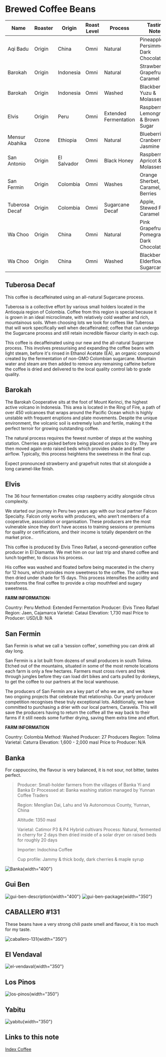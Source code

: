 # Brewed Coffee Beans

| Name           | Roaster | Origin      | Roast Level | Process               | Tasting Notes                                |
| -------------- | ------- | ----------- | ----------- | --------------------- | -------------------------------------------- |
| Aqi Badu       | Origin  | China       | Omni        | Natural               | Pineapple, Persimmon & Dark Chocolate        |
| Barokah        | Origin  | Indonesia   | Omni        | Natural               | Strawberry, Grapefruit & Caramel             |
| Barokah        | Origin  | Indonesia   | Omni        | Washed                | Blackberry, Yuzu & Molasses                  |
| Elvis          | Origin  | Peru        | Omni        | Extended Fermentation | Raspberry, Lemongrass & Brown Sugar          |
| Mensur Abahika | Ozone   | Ethiopia    | Omni        | Natural               | Blueberries, Cranberry, Jasmine              |
| San Antonio    | Origin  | El Salvador | Omni        | Black Honey           | Raspberry, Apricot & Molasses                |
| San Fermin     | Origin  | Colombia    | Omni        | Washes                | Orange Sherbet, Caramel, Berries             |
| Tuberosa Decaf | Origin  | Colombia    | Omni        | Sugarcane Decaf       | Apple, Stewed Plum, Caramel                  |
| Wa Choo        | Origin  | China       | Omni        | Natural               | Pink Grapefruit, Pomegranate, Dark Chocolate |
| Wa Choo        | Origin  | China       | Omni        | Washed                | Blackberry, Elderflower & Sugarcane          |

## Tuberosa Decaf

This coffee is decaffeinated using an all-natural Sugarcane process.

Tuberosa is a collective effort by various small holders located in the Antioquia region of Colombia. Coffee from this region is special because it is grown in an ideal microclimate, with relatively cold weather and rich, mountainous soils. When choosing lots we look for coffees like Tuberosa that will work specifically well when decaffeinated; coffee that can undergo the Sugarcane process and still retain incredible flavour clarity in each cup.

This coffee is decaffeinated using our new and the all-natural Sugarcane process. This involves pressurising and expanding the coffee beans with light steam, before it's rinsed in Ethanol Acetate (EA), an organic compound created by the fermentation of non-GMO Colombian sugarcane. Mountain water and steam are then added to remove any remaining caffeine before the coffee is dried and delivered to the local quality control lab to grade quality.

## Barokah

The Barokah Cooperative sits at the foot of Mount Kerinci, the highest active volcano in Indonesia. This area is located in the Ring of Fire, a path of over 450 volcanoes that wraps around the Pacific Ocean which is highly unstable with frequent eruptions and plate movements. Despite the unique environment, the volcanic soil is extremely lush and fertile, making it the perfect terroir for growing outstanding coffee.

The natural process requires the fewest number of steps at the washing station. Cherries are picked before being placed on patios to dry. They are then moved again onto raised beds which provides shade and better airflow. Typically, this process heightens the sweetness in the final cup.

Expect pronounced strawberry and grapefruit notes that sit alongside a long caramel-like finish.

## Elvis

The 36 hour fermentation creates crisp raspberry acidity alongside citrus complexity.

We started our journey in Peru two years ago with our local partner Falcon Specialty. Falcon only works with producers, who aren’t members of a cooperative, association or organisation. These producers are the most vulnerable since they don’t have access to training sessions or premiums for quality or certifications, and their income is totally dependent on the market price..

This coffee is produced by Elvis Tineo Rafael, a second-generation coffee producer in El Diamante. We met him on our last trip and shared coffee and lunch together, to discuss his process.

His coffee was washed and floated before being macerated in the cherry for 12 hours, which provides more sweetness to the coffee. The coffee was then dried under shade for 15 days. This process intensifies the acidity and transforms the final coffee to provide a crisp mouthfeel and sugary sweetness.

**FARM INFORMATION:**

Country: Peru
Method: Extended Fermentation
Producer: Elvis Tineo Rafael
Region: Jaen, Cajamarca
Varietal: Cataui
Elevation: 1,730 masl
Price to Producer: USD/LB: N/A

## San Fermin

San Fermin is what we call a ‘session coffee', something you can drink all day long.

San Fermin is a lot built from dozens of small producers in south Tolima. Etched out of the mountains, situated in some of the most remote locations each farm is only a few hectares. Farmers must cross rivers and trek through jungles before they can load dirt bikes and carts pulled by donkeys, to get the coffee to our partners at the local warehouse.

The producers of San Fermin are a key part of who we are, and we have two ongoing projects that celebrate that relationship. Our yearly producer competition recognises these truly exceptional lots. Additionally, we have committed to purchasing a drier with our local partners, Caravela. This will save the producers having to return the coffee all the way back to their farms if it still needs some further drying, saving them extra time and effort.

**FARM INFORMATION**

Country: Colombia
Method: Washed
Producer: 27 Producers
Region: Tolima
Varietal: Caturra
Elevation: 1,600 - 2,000 masl
Price to Producer:  N/A

## Banka

For cappuccino, the flavour is very balanced, it is not sour, not bitter, tastes perfect.

> Producer: Small-holder farmers from the villages of Banka Yi and Banka Er
> Processed at: Banka washing station managed by Yunnan Coffee Traders
>
> Region: Menglian Dai, Lahu and Va Autonomous County, Yunnan, China
>
> Altitude: 1350 masl
>
> Varietal: Catimor P3 & P4 Hybrid cultivars
> Process: Natural, fermented in cherry for 2 days then dried inside of a solar dryer on raised beds for roughly 20 days
>
> Importer: Indochina Coffee
>
> Cup profile: Jammy & thick body, dark cherries & maple syrup

![Banka](images/coffee/banka.webp){width="400"}

## Gui Ben

![gui-ben-description](images/coffee/gui-ben-description.webp){width="400"}
![gui-ben-package](images/coffee/gui-ben-package.webp){width="350"}

## CABALLERO #131

These beans have a very strong chili paste smell and flavour, it is too much for my taste.

![caballero-131](images/coffee/caballero-131.webp){width="350"}

## El Vendaval

![el-vendaval](images/coffee/el-vendaval.webp){width="350"}

## Los Pinos

![los-pinos](images/coffee/los-pinos.webp){width="350"}

## Yabitu

![yabitu](images/coffee/yabitu.webp){width="350"}

## Links to this note

[Index Coffee](index-coffee.md)

